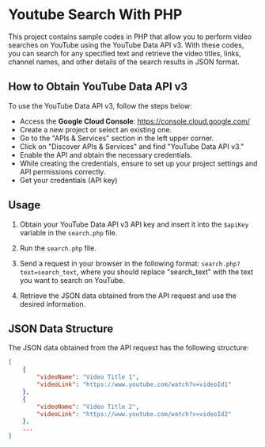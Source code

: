 # Youtube Search With PHP

This project contains sample codes in PHP that allow you to perform video searches on YouTube using the YouTube Data API v3. With these codes, you can search for any specified text and retrieve the video titles, links, channel names, and other details of the search results in JSON format.

## How to Obtain YouTube Data API v3

To use the YouTube Data API v3, follow the steps below:
- Access the **Google Cloud Console**: https://console.cloud.google.com/
- Create a new project or select an existing one.
- Go to the "APIs & Services" section in the left upper corner.
- Click on "Discover APIs & Services" and find "YouTube Data API v3."
- Enable the API and obtain the necessary credentials.
- While creating the credentials, ensure to set up your project settings and API permissions correctly.
- Get your credentials (API key)

## Usage

1. Obtain your YouTube Data API v3 API key and insert it into the `$apiKey` variable in the `search.php` file.

2. Run the `search.php` file.

3. Send a request in your browser in the following format: `search.php?text=search_text`, where you should replace "search_text" with the text you want to search on YouTube.

4. Retrieve the JSON data obtained from the API request and use the desired information.

## JSON Data Structure

The JSON data obtained from the API request has the following structure:

```json
[
    {
        "videoName": "Video Title 1",
        "videoLink": "https://www.youtube.com/watch?v=videoId1"
    },
    {
        "videoName": "Video Title 2",
        "videoLink": "https://www.youtube.com/watch?v=videoId2"
    },
    ...
]
